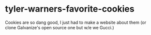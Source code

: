 # tyler-warners-favorite-cookies

Cookies are so dang good, I just had to make a website about them (or clone Galvanize's open source one but w/e we Gucci.)